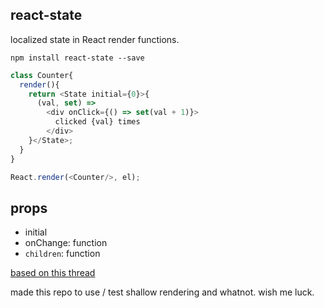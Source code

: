 react-state
---

localized state in React render functions.

`npm install react-state --save`

```js
class Counter{
  render(){
    return <State initial={0}>{
      (val, set) =>
        <div onClick={() => set(val + 1)}>
          clicked {val} times
        </div>
    }</State>;
  }
}

React.render(<Counter/>, el);
```

props
---

- initial
- onChange: function
- `children`: function

[based on this thread](https://discuss.reactjs.org/t/children-as-a-function-render-callbacks/626)

made this repo to use / test shallow rendering and whatnot. wish me luck.
